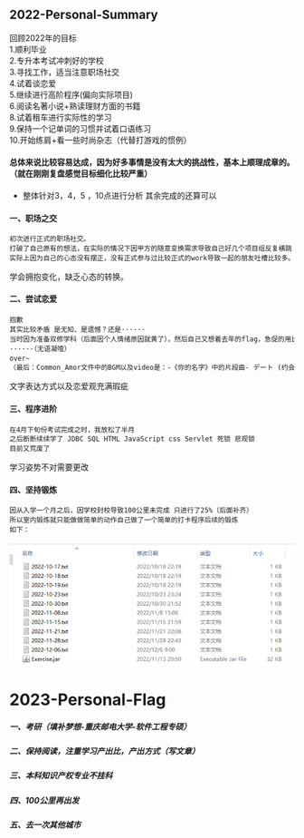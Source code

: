##  2022-Personal-Summary   
回顾2022年的目标    
1.顺利毕业    
2.专升本考试冲刺好的学校   
3.寻找工作，适当注意职场社交   
4.试着谈恋爱   
5.继续进行高阶程序(偏向实际项目)    
6.阅读名著小说+熟读理财方面的书籍    
8.试着租车进行实际性的学习    
9.保持一个记单词的习惯并试着口语练习   
10.开始练肩+看一些时尚杂志（代替打游戏的惯例）    

#### 总体来说比较容易达成，因为好多事情是没有太大的挑战性，基本上顺理成章的。（就在刚刚复盘感觉目标细化比较严重）   
* 整体针对3，4，5 ，10点进行分析   其余完成的还算可以
#### 一、职场之交
```txt
初次进行正式的职场社交。
打破了自己原有的想法，在实际的情况下因甲方的随意变换需求导致自己好几个项目组反复横跳（工作的内容比较无趣）
实际上因为自己的心态没有摆正，没有正式参与过比较正式的work导致一起的朋友吐槽比较多。
```

学会拥抱变化，缺乏心态的转换。

#### 二、尝试恋爱

```txt
抱歉
其实比较矛盾 是无知、是遗憾？还是······
当时因为准备双修学科（后面因个人情绪原因就黄了），然后自己又想着去年的flag，急促的用比较呆的表达和充满遗憾的结局 
······（无语凝噎）
over~
（最后：Common_Amor文件中的BGM以及video是：-《你的名字》中的片段曲- デート (约会)）
```

文字表达方式以及恋爱观充满瑕疵

#### 三、程序进阶

```txt
在4月下旬份考试完成之时，我放松了半月
之后断断续续学了 JDBC SQL HTML JavaScript css Servlet 死锁 悲观锁
目前又荒废了
```

学习姿势不对需要更改

#### 四、坚持锻炼

```txt
因从入学一个月之后，因学校封校导致100公里未完成 只进行了25%（后面补齐）
所以室内锻炼就只能做做简单的动作自己做了一个简单的打卡程序后续的锻炼
如下：
```

![picture](https://github.com/Yang-Youngster/Personal-annual-summary/blob/main/image-20230101230314427.png)

# 2023-Personal-Flag 

##### 一、考研（填补梦想-重庆邮电大学-软件工程专硕）

##### 二、保持阅读，注重学习产出比，产出方式（写文章）

##### 三、本科知识产权专业不挂科

##### 四、100公里再出发

##### 五、去一次其他城市

